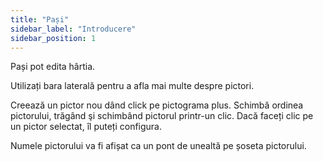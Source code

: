 ```yaml
---
title: "Pași"
sidebar_label: "Introducere"
sidebar_position: 1
---
```


Pași pot edita hârtia.

Utilizați bara laterală pentru a afla mai multe despre pictori.

Creează un pictor nou dând click pe pictograma plus. Schimbă ordinea pictorului, trăgând şi schimbând pictorul printr-un clic. Dacă faceți clic pe un pictor selectat, îl puteți configura.

Numele pictorului va fi afișat ca un pont de unealtă pe șoseta pictorului.
